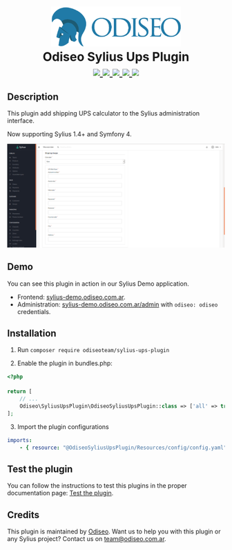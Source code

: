 <h1 align="center">
    <a href="https://odiseo.com.ar/" target="_blank" title="Odiseo">
        <img src="https://github.com/odiseoteam/SyliusUpsPlugin/blob/master/logo_odiseo.png" alt="Odiseo" width="300px" />
    </a>
    <br />
    Odiseo Sylius Ups Plugin
    <br />
    <a href="https://packagist.org/packages/odiseoteam/sylius-ups-plugin" title="License" target="_blank">
        <img src="https://img.shields.io/packagist/l/odiseoteam/sylius-ups-plugin.svg" />
    </a>
    <a href="https://packagist.org/packages/odiseoteam/sylius-ups-plugin" title="Version" target="_blank">
        <img src="https://img.shields.io/packagist/v/odiseoteam/sylius-ups-plugin.svg" />
    </a>
    <a href="http://travis-ci.org/odiseoteam/SyliusUpsPlugin" title="Build status" target="_blank">
        <img src="https://img.shields.io/travis/odiseoteam/SyliusUpsPlugin/master.svg" />
    </a>
    <a href="https://scrutinizer-ci.com/g/odiseoteam/SyliusUpsPlugin/" title="Scrutinizer" target="_blank">
        <img src="https://img.shields.io/scrutinizer/g/odiseoteam/SyliusUpsPlugin.svg" />
    </a>
    <a href="https://packagist.org/packages/odiseoteam/sylius-ups-plugin" title="Total Downloads" target="_blank">
        <img src="https://poser.pugx.org/odiseoteam/sylius-ups-plugin/downloads" />
    </a>
</h1>

## Description

This plugin add shipping UPS calculator to the Sylius administration interface.

Now supporting Sylius 1.4+ and Symfony 4.

<img src="https://github.com/odiseoteam/SyliusUpsPlugin/blob/master/screenshot_1.png" alt="Ups calculator">

## Demo

You can see this plugin in action in our Sylius Demo application.

- Frontend: [sylius-demo.odiseo.com.ar](https://sylius-demo.odiseo.com.ar). 
- Administration: [sylius-demo.odiseo.com.ar/admin](https://sylius-demo.odiseo.com.ar/admin) with `odiseo: odiseo` credentials.

## Installation

1. Run `composer require odiseoteam/sylius-ups-plugin`

2. Enable the plugin in bundles.php:

```php
<?php

return [
    // ...
    Odiseo\SyliusUpsPlugin\OdiseoSyliusUpsPlugin::class => ['all' => true],
];
```
 
3. Import the plugin configurations
 
```yml
imports:
    - { resource: "@OdiseoSyliusUpsPlugin/Resources/config/config.yaml" }
```

## Test the plugin

You can follow the instructions to test this plugins in the proper documentation page: [Test the plugin](doc/tests.md).
    
## Credits

This plugin is maintained by <a href="https://odiseo.com.ar">Odiseo</a>. Want us to help you with this plugin or any Sylius project? Contact us on <a href="mailto:team@odiseo.com.ar">team@odiseo.com.ar</a>.
